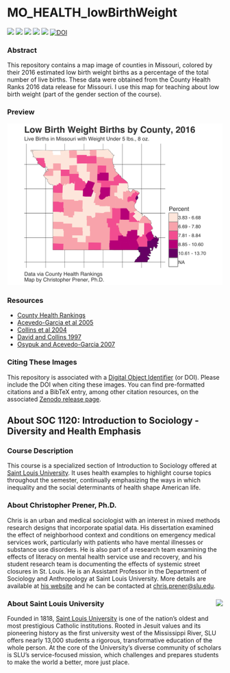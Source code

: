 # MO_HEALTH_lowBirthWeight

[![](https://img.shields.io/badge/extent-missouri-red.svg)](https://github.com/slu-soc1120/MO_HEALTH_lowBirthWeight/)
[![](https://img.shields.io/badge/category-health-orange.svg)](https://github.com/slu-soc1120/MO_HEALTH_lowBirthWeight/)
[![](https://img.shields.io/github/release/slu-soc1120/MO_HEALTH_lowBirthWeight.svg?label=version)](https://github.com/slu-soc1120/MO_HEALTH_lowBirthWeight/releases)
[![](https://img.shields.io/github/last-commit/slu-soc1120/MO_HEALTH_lowBirthWeight.svg)](https://github.com/slu-soc1120/MO_HEALTH_lowBirthWeight/commits/master)
[![](https://img.shields.io/github/repo-size/slu-soc1120/MO_HEALTH_lowBirthWeight.svg)](https://github.com/slu-soc1120/MO_HEALTH_lowBirthWeight/)
[![DOI](https://zenodo.org/badge/129010374.svg)](https://zenodo.org/badge/latestdoi/129010374)

### Abstract
This repository contains a map image of counties in Missouri, colored by their 2016 estimated low birth weight births as a percentage of the total number of live births. These data were obtained from the County Health Ranks 2016 data release for Missouri. I use this map for teaching about low birth weight (part of the gender section of the course).

### Preview
![](2016/results/lbwMap16-trans.png)

### Resources
* [County Health Rankings](http://www.countyhealthrankings.org)
* [Acevedo-Garcia et al 2005](http://pediatrics.aappublications.org/content/115/1/e20.short)
* [Collins et al 2004](https://ajph.aphapublications.org/doi/abs/10.2105/AJPH.94.12.2132)
* [David and Collins 1997](http://www.nejm.org/doi/full/10.1056/NEJM199710233371706)
* [Osypuk and Acevedo-Garcia 2007](https://academic.oup.com/aje/article/167/11/1295/131712)

### Citing These Images
This repository is associated with a [Digital Object Identifier](https://en.wikipedia.org/wiki/Digital_object_identifier) (or DOI). Please include the DOI when citing these images. You can find pre-formatted citations and a BibTeX entry, among other citation resources, on the associated [Zenodo release page]().

## About SOC 1120: Introduction to Sociology - Diversity and Health Emphasis
### Course Description
This course is a specialized section of Introduction to Sociology offered at [Saint Louis University](http://wwww.slu.edu). It uses health examples to highlight course topics throughout the semester, continually emphasizing the ways in which inequality and the social determinants of health shape American life.

### About Christopher Prener, Ph.D.
Chris is an urban and medical sociologist with an interest in mixed methods research designs that incorporate spatial data. His dissertation examined the effect of neighborhood context and conditions on emergency medical services work, particularly with patients who have mental illnesses or substance use disorders. He is also part of a research team examining the effects of literacy on mental health service use and recovery, and his student research team is documenting the effects of systemic street closures in St. Louis. He is an Assistant Professor in the Department of Sociology and Anthropology at Saint Louis University. More details are available at [his website](https://chris-prener.github.io) and he can be contacted at [chris.prener@slu.edu](mailto:chris.prener@slu.edu).

### About Saint Louis University <img src="https://slu-soc5650.github.io/images/sluLogo.png" align="right" />
Founded in 1818, [Saint Louis University](http://wwww.slu.edu) is one of the nation’s oldest and most prestigious Catholic institutions. Rooted in Jesuit values and its pioneering history as the first university west of the Mississippi River, SLU offers nearly 13,000 students a rigorous, transformative education of the whole person. At the core of the University’s diverse community of scholars is SLU’s service-focused mission, which challenges and prepares students to make the world a better, more just place.
